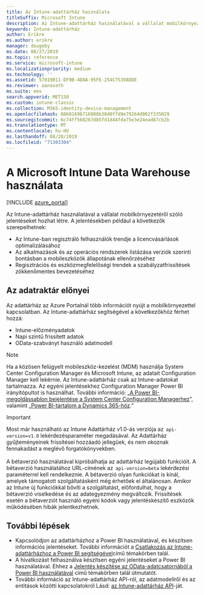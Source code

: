 ```yaml
---
title: Az Intune-adattárház használata
titleSuffix: Microsoft Intune
description: Az Intune-adattárház használatával a vállalat mobilkörnyezetéről szóló jelentéseket hozhat létre.
keywords: Intune-adattárház
author: Erikre
ms.author: erikre
manager: dougeby
ms.date: 08/27/2019
ms.topic: reference
ms.service: microsoft-intune
ms.localizationpriority: medium
ms.technology: ''
ms.assetid: 57019B11-DF9B-4D8A-95FE-254C75398DDE
ms.reviewer: aanavath
ms.suite: ems
search.appverid: MET150
ms.custom: intune-classic
ms.collection: M365-identity-device-management
ms.openlocfilehash: 88681696716080b38d0f7d9e79264d002f335029
ms.sourcegitcommit: 6c74ff568267d85fd1d44fda75e3e24ead87cb2b
ms.translationtype: MT
ms.contentlocale: hu-HU
ms.lasthandoff: 08/28/2019
ms.locfileid: "71303304"
---
```

# <a name="use-the-microsoft-intune-data-warehouse"></a>A Microsoft Intune Data Warehouse használata

[!INCLUDE [azure_portal](./includes/azure_portal.md)]

Az Intune-adattárház használatával a vállalat mobilkörnyezetéről szóló jelentéseket hozhat létre. A jelentésekben például a következők szerepelhetnek:
- Az Intune-ban regisztráló felhasználók trendje a licencvásárlások optimalizálásához
- Az alkalmazások és az operációs rendszerek listázása verziók szerinti bontásban a mobileszközök állapotának ellenőrzéséhez
- Regisztrációs és eszközmegfelelőségi trendek a szabályzatfrissítések zökkenőmentes bevezetéséhez

## <a name="data-warehouse-benefits"></a>Az adatraktár előnyei

Az adattárház az Azure Portalnál több információt nyújt a mobilkörnyezettel kapcsolatban. Az Intune-adattárház segítségével a következőkhöz férhet hozzá:

- Intune-előzményadatok
- Napi szintű frissített adatok
- OData-szabványt használó adatmodell

> [!Note]
> Ha a közösen felügyelt mobileszköz-kezelést (MDM) használja System Center Configuration Manager és Microsoft Intune, az adatait Configuration Manager kell lekérnie. Az Intune-adattárház csak az Intune-adatokat tartalmazza. Az egyéni jelentésekhez Configuration Manager Power BI irányítópultot is használhat. További információ: „[A Power BI-megoldássablon bejelentése a System Center Configuration Managerhez]( https://powerbi.microsoft.com/blog/sccm-solution-template)”, valamint „[Power BI-tartalom a Dynamics 365-höz](https://docs.microsoft.com/dynamics365/unified-operations/dev-itpro/analytics/power-bi-home-page).”

> [!Important]  
> Most már használható az Intune Adattárház v1.0-ás verziója az  `api-version=v1.0` lekérdezésparaméter megadásával. Az Adattárház gyűjteményeinek frissítései hozzáadó jellegűek, és nem okoznak fennakadást a meglévő forgatókönyvekben.<br><br>
> A bétaverzió használatával kipróbálhatja az adattárház legújabb funkcióit. A bétaverzió használatához URL-címének az  `api-version=beta` lekérdezési paraméterrel kell rendelkeznie. A bétaverzió olyan funkciókat is kínál, amelyek támogatott szolgáltatásként még érhetőek el általánosan. Amikor az Intune új funkciókkal bővíti a szolgáltatást, előfordulhat, hogy a bétaverzió viselkedése és az adategyezmény megváltozik. Frissítések esetén a bétaverziót használó egyéni kódok vagy jelentéskészítő eszközök működésében hibák jelentkezhetnek.

## <a name="next-steps"></a>További lépések

- Kapcsolódjon az adattárházhoz a Power BI használatával, és készítsen információs jelentéseket. További információt a [Csatlakozás az Intune-adattárházhoz a Power BI segítségével](reports-proc-get-a-link-powerbi.md)című témakörben talál.
- A hivatkozást felhasználva készítsen egyéni jelentéseket a Power BI használatával. Ehhez a [Jelentés készítése az OData-adatcsatornából a Power BI használatával](reports-proc-create-with-odata.md) című témakörben talál útmutatót.
- További információ az Intune-adattárház API-ról, az adatmodellről és az entitások közötti kapcsolatokról<!-- , and an example of creating a custom client to retrieve data,--> Lásd: [az Intune-adattárház API](reports-nav-intune-data-warehouse.md)-ját.
